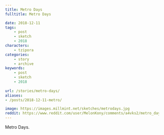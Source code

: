```yaml
---
title: Metro Days
fulltitle: Metro Days

date: 2018-12-11
tags:
    - post
    - sketch
    - 2018
characters:
    - tzipora
categories:
    - story
    - archive
keywords:
    - post
    - sketch
    - 2018
    
url: /stories/metro-days/
aliases:
- /posts/2018-12-11-metro/

image: https://images.millmint.net/sketches/metrodays.jpg
reddit: https://www.reddit.com/user/MelonKony/comments/a4vks2/metro_days/
---
```


Metro Days.